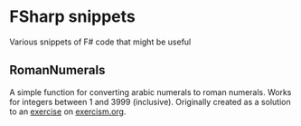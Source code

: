# FSharp snippets
Various snippets of F# code that might be useful

## RomanNumerals
A simple function for converting arabic numerals to roman numerals. Works for integers between 1 and 3999 (inclusive). Originally created as a solution to an [exercise](https://exercism.org/tracks/fsharp/exercises/roman-numerals) on [exercism.org](https://exercism.org/).
